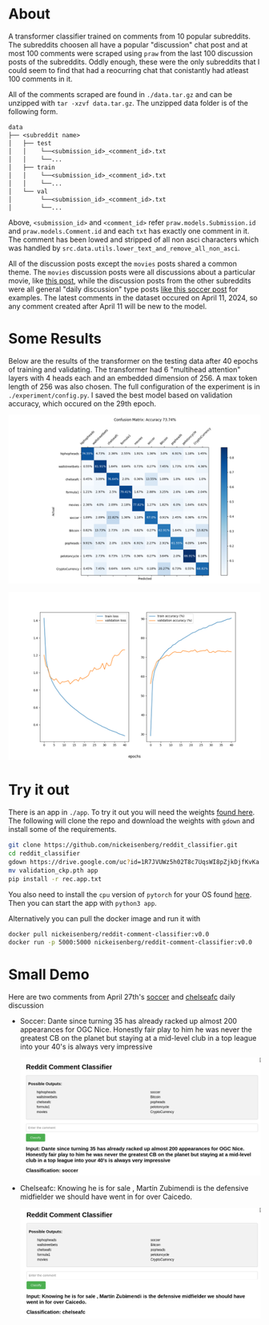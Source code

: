 # About 
A transformer classifier trained on comments from 10 popular
subreddits. The subreddits choosen all have a popular "discussion" chat post
and at most 100 comments were scraped using `praw` from the last 100 discussion
posts of the subreddits. Oddly enough, these were the only subreddits that I
could seem to find that had a reocurring chat that conistantly had atleast 100
comments in it. 

All of the comments scraped are found in `./data.tar.gz` and can be unzipped
with `tar -xzvf data.tar.gz`. The unzipped data folder is of the following
form.

```
data
├── <subreddit name>
│   ├── test
│   │    └──<submission_id>_<comment_id>.txt 
│   │    └──...
│   ├── train
│   │    └──<submission_id>_<comment_id>.txt 
│   │    └──...
│   └── val
│        └──<submission_id>_<comment_id>.txt 
│        └──...
```

Above, `<submission_id>` and `<comment_id>` refer `praw.models.Submission.id` 
and `praw.models.Comment.id` and each `txt` has exactly one comment in it. The 
comment has been lowed and stripped of all non asci characters which was
handled by `src.data.utils.lower_text_and_remove_all_non_asci`.

All of the discussion posts except the `movies` posts shared a common theme.
The `movies` discussion posts were all discussions about a particular movie,
like [this post](https://www.reddit.com/r/movies/comments/1b3jo9s/official_discussion_dune_part_two_spoilers/), 
while the discussion posts from the other subreddits were all general "daily
discussion" type posts [like this soccer post](https://www.reddit.com/r/soccer/comments/1cdcxww/daily_discussion/) 
for examples. The latest comments in the dataset occured on April 11, 2024, so
any comment created after April 11 will be new to the model.


# Some Results 
Below are the results of the transformer on the testing data
after 40 epochs of training and validating. The transformer had 6 "multihead
attention" layers with 4 heads each and an embedded dimension of 256. A max
token length of 256 was also chosen. The full configuration of the experiment
is in `./experiment/config.py`. I saved the best model based on validation
accuracy, which occured on the 29th epoch.

![](./experiment/metrics/evaluation_ep0.png) 

![](./experiment/loss_logs/loss_and_accuracy.png) 


# Try it out 
There is an app in `./app`. To try it out you will need the
weights [found
here](https://drive.google.com/drive/folders/1MdYmlTaZhMoeRNwAw3jc0pDtTFLvWMH-).
The following will clone the repo and download the weights with `gdown` and
install some of the requirements.

```bash 
git clone https://github.com/nickeisenberg/reddit_classifier.git 
cd reddit_classifier 
gdown https://drive.google.com/uc?id=1R7JVUWz5h02T8c7UqsWI8pZjkDjfKvKa 
mv validation_ckp.pth app 
pip install -r rec.app.txt 
```

You also need to install the `cpu` version of `pytorch` for your OS found
[here](https://pytorch.org/). Then you can start the app with `python3 app`.

Alternatively you can pull the docker image and run it with 
```bash 
docker pull nickeisenberg/reddit-comment-classifier:v0.0 
docker run -p 5000:5000 nickeisenberg/reddit-comment-classifier:v0.0 
```

# Small Demo 
Here are two comments from April 27th's
[soccer](https://www.reddit.com/r/soccer/comments/1ce59q1/comment/l1h5nzl/?utm_source=share&utm_medium=web3x&utm_name=web3xcss&utm_term=1&utm_content=share_button)
and
[chelseafc](https://www.reddit.com/r/chelseafc/comments/1cdcy2m/comment/l1fvy53/?utm_source=share&utm_medium=web3x&utm_name=web3xcss&utm_term=1&utm_content=share_button)
daily discussion

* Soccer: Dante since turning 35 has already racked up almost 200 appearances
  for OGC Nice. Honestly fair play to him he was never the greatest CB on the
  planet but staying at a mid-level club in a top league into your 40's is
  always very impressive

  ![](./soccer.png) 

* Chelseafc: Knowing he is for sale , Martín Zubimendi is the defensive
  midfielder we should have went in for over Caicedo.

  ![](./chelsea.png) 
